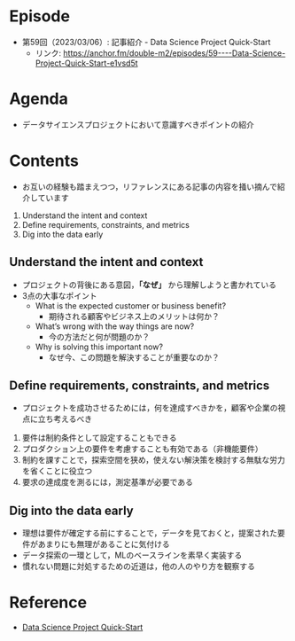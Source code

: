 # Episode
- 第59回（2023/03/06）: 記事紹介 - Data Science Project Quick-Start
    - リンク: https://anchor.fm/double-m2/episodes/59----Data-Science-Project-Quick-Start-e1vsd5t

# Agenda
- データサイエンスプロジェクトにおいて意識すべきポイントの紹介

# Contents
- お互いの経験も踏まえつつ，リファレンスにある記事の内容を掻い摘んで紹介しています

1. Understand the intent and context
2. Define requirements, constraints, and metrics
3. Dig into the data early

## Understand the intent and context
- プロジェクトの背後にある意図，**「なぜ」** から理解しようと書かれている
- 3点の大事なポイント
    - What is the expected customer or business benefit?
        - 期待される顧客やビジネス上のメリットは何か？
    - What’s wrong with the way things are now?
        - 今の方法だと何が問題のか？
    - Why is solving this important now?
        - なぜ今、この問題を解決することが重要なのか？

## Define requirements, constraints, and metrics
- プロジェクトを成功させるためには，何を達成すべきかを，顧客や企業の視点に立ち考えるべき
1. 要件は制約条件として設定することもできる
2. プロダクション上の要件を考慮することも有効である（非機能要件）
3. 制約を課すことで，探索空間を狭め，使えない解決策を検討する無駄な労力を省くことに役立つ
4. 要求の達成度を測るには，測定基準が必要である

## Dig into the data early
- 理想は要件が確定する前にすることで，データを見ておくと，提案された要件があまりにも無理があることに気付ける
- データ探索の一環として，MLのベースラインを素早く実装する
- 慣れない問題に対処するための近道は，他の人のやり方を観察する

# Reference
- [Data Science Project Quick-Start](https://eugeneyan.com/writing/project-quick-start/)
